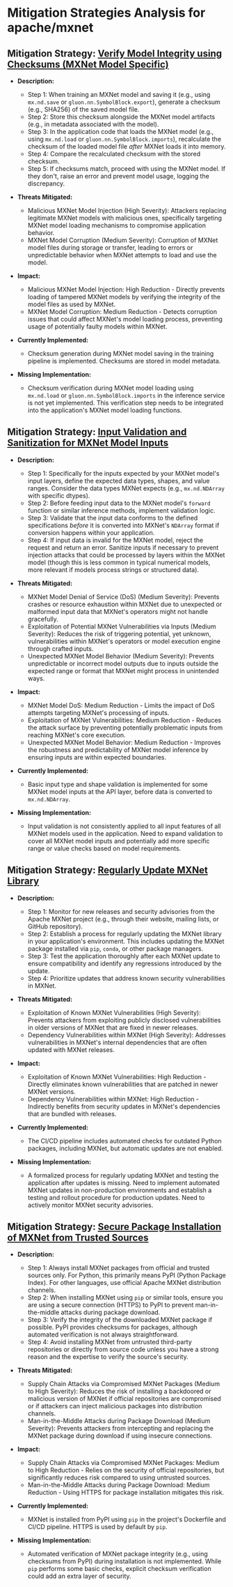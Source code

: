 # Mitigation Strategies Analysis for apache/mxnet

## Mitigation Strategy: [Verify Model Integrity using Checksums (MXNet Model Specific)](./mitigation_strategies/verify_model_integrity_using_checksums__mxnet_model_specific_.md)

*   **Description:**
    *   Step 1: When training an MXNet model and saving it (e.g., using `mx.nd.save` or `gluon.nn.SymbolBlock.export`), generate a checksum (e.g., SHA256) of the saved model file.
    *   Step 2: Store this checksum alongside the MXNet model artifacts (e.g., in metadata associated with the model).
    *   Step 3: In the application code that loads the MXNet model (e.g., using `mx.nd.load` or `gluon.nn.SymbolBlock.imports`), recalculate the checksum of the loaded model file *after* MXNet loads it into memory.
    *   Step 4: Compare the recalculated checksum with the stored checksum.
    *   Step 5: If checksums match, proceed with using the MXNet model. If they don't, raise an error and prevent model usage, logging the discrepancy.

*   **Threats Mitigated:**
    *   Malicious MXNet Model Injection (High Severity): Attackers replacing legitimate MXNet models with malicious ones, specifically targeting MXNet model loading mechanisms to compromise application behavior.
    *   MXNet Model Corruption (Medium Severity): Corruption of MXNet model files during storage or transfer, leading to errors or unpredictable behavior when MXNet attempts to load and use the model.

*   **Impact:**
    *   Malicious MXNet Model Injection: High Reduction - Directly prevents loading of tampered MXNet models by verifying the integrity of the model files as used by MXNet.
    *   MXNet Model Corruption: Medium Reduction - Detects corruption issues that could affect MXNet's model loading process, preventing usage of potentially faulty models within MXNet.

*   **Currently Implemented:**
    *   Checksum generation during MXNet model saving in the training pipeline is implemented. Checksums are stored in model metadata.

*   **Missing Implementation:**
    *   Checksum verification during MXNet model loading using `mx.nd.load` or `gluon.nn.SymbolBlock.imports` in the inference service is not yet implemented. This verification step needs to be integrated into the application's MXNet model loading functions.

## Mitigation Strategy: [Input Validation and Sanitization for MXNet Model Inputs](./mitigation_strategies/input_validation_and_sanitization_for_mxnet_model_inputs.md)

*   **Description:**
    *   Step 1:  Specifically for the inputs expected by your MXNet model's input layers, define the expected data types, shapes, and value ranges. Consider the data types MXNet expects (e.g., `mx.nd.NDArray` with specific dtypes).
    *   Step 2: Before feeding input data to the MXNet model's `forward` function or similar inference methods, implement validation logic.
    *   Step 3: Validate that the input data conforms to the defined specifications *before* it is converted into MXNet's `NDArray` format if conversion happens within your application.
    *   Step 4: If input data is invalid for the MXNet model, reject the request and return an error. Sanitize inputs if necessary to prevent injection attacks that could be processed by layers within the MXNet model (though this is less common in typical numerical models, more relevant if models process strings or structured data).

*   **Threats Mitigated:**
    *   MXNet Model Denial of Service (DoS) (Medium Severity): Prevents crashes or resource exhaustion within MXNet due to unexpected or malformed input data that MXNet's operators might not handle gracefully.
    *   Exploitation of Potential MXNet Vulnerabilities via Inputs (Medium Severity): Reduces the risk of triggering potential, yet unknown, vulnerabilities within MXNet's operators or model execution engine through crafted inputs.
    *   Unexpected MXNet Model Behavior (Medium Severity): Prevents unpredictable or incorrect model outputs due to inputs outside the expected range or format that MXNet might process in unintended ways.

*   **Impact:**
    *   MXNet Model DoS: Medium Reduction - Limits the impact of DoS attempts targeting MXNet's processing of inputs.
    *   Exploitation of MXNet Vulnerabilities: Medium Reduction - Reduces the attack surface by preventing potentially problematic inputs from reaching MXNet's core execution.
    *   Unexpected MXNet Model Behavior: Medium Reduction - Improves the robustness and predictability of MXNet model inference by ensuring inputs are within expected boundaries.

*   **Currently Implemented:**
    *   Basic input type and shape validation is implemented for some MXNet model inputs at the API layer, before data is converted to `mx.nd.NDArray`.

*   **Missing Implementation:**
    *   Input validation is not consistently applied to all input features of all MXNet models used in the application. Need to expand validation to cover all MXNet model inputs and potentially add more specific range or value checks based on model requirements.

## Mitigation Strategy: [Regularly Update MXNet Library](./mitigation_strategies/regularly_update_mxnet_library.md)

*   **Description:**
    *   Step 1: Monitor for new releases and security advisories from the Apache MXNet project (e.g., through their website, mailing lists, or GitHub repository).
    *   Step 2:  Establish a process for regularly updating the MXNet library in your application's environment. This includes updating the MXNet package installed via `pip`, `conda`, or other package managers.
    *   Step 3:  Test the application thoroughly after each MXNet update to ensure compatibility and identify any regressions introduced by the update.
    *   Step 4: Prioritize updates that address known security vulnerabilities in MXNet.

*   **Threats Mitigated:**
    *   Exploitation of Known MXNet Vulnerabilities (High Severity): Prevents attackers from exploiting publicly disclosed vulnerabilities in older versions of MXNet that are fixed in newer releases.
    *   Dependency Vulnerabilities within MXNet (High Severity): Addresses vulnerabilities in MXNet's internal dependencies that are often updated with MXNet releases.

*   **Impact:**
    *   Exploitation of Known MXNet Vulnerabilities: High Reduction - Directly eliminates known vulnerabilities that are patched in newer MXNet versions.
    *   Dependency Vulnerabilities within MXNet: High Reduction - Indirectly benefits from security updates in MXNet's dependencies that are bundled with releases.

*   **Currently Implemented:**
    *   The CI/CD pipeline includes automated checks for outdated Python packages, including MXNet, but automatic updates are not enabled.

*   **Missing Implementation:**
    *   A formalized process for regularly updating MXNet and testing the application after updates is missing. Need to implement automated MXNet updates in non-production environments and establish a testing and rollout procedure for production updates.  Need to actively monitor MXNet security advisories.

## Mitigation Strategy: [Secure Package Installation of MXNet from Trusted Sources](./mitigation_strategies/secure_package_installation_of_mxnet_from_trusted_sources.md)

*   **Description:**
    *   Step 1:  Always install MXNet packages from official and trusted sources only. For Python, this primarily means PyPI (Python Package Index). For other languages, use official Apache MXNet distribution channels.
    *   Step 2: When installing MXNet using `pip` or similar tools, ensure you are using a secure connection (HTTPS) to PyPI to prevent man-in-the-middle attacks during package download.
    *   Step 3: Verify the integrity of the downloaded MXNet package if possible. PyPI provides checksums for packages, although automated verification is not always straightforward.
    *   Step 4: Avoid installing MXNet from untrusted third-party repositories or directly from source code unless you have a strong reason and the expertise to verify the source's security.

*   **Threats Mitigated:**
    *   Supply Chain Attacks via Compromised MXNet Packages (Medium to High Severity): Reduces the risk of installing a backdoored or malicious version of MXNet if official repositories are compromised or if attackers can inject malicious packages into distribution channels.
    *   Man-in-the-Middle Attacks during Package Download (Medium Severity): Prevents attackers from intercepting and replacing the MXNet package during download if using insecure connections.

*   **Impact:**
    *   Supply Chain Attacks via Compromised MXNet Packages: Medium to High Reduction - Relies on the security of official repositories, but significantly reduces risk compared to using untrusted sources.
    *   Man-in-the-Middle Attacks during Package Download: Medium Reduction - Using HTTPS for package installation mitigates this risk.

*   **Currently Implemented:**
    *   MXNet is installed from PyPI using `pip` in the project's Dockerfile and CI/CD pipeline. HTTPS is used by default by `pip`.

*   **Missing Implementation:**
    *   Automated verification of MXNet package integrity (e.g., using checksums from PyPI) during installation is not implemented. While `pip` performs some basic checks, explicit checksum verification could add an extra layer of security.

